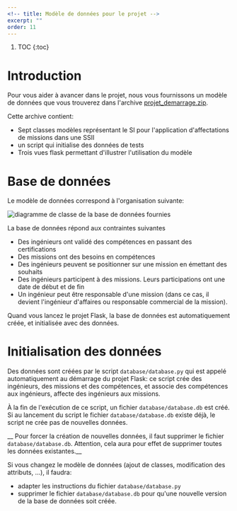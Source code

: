 ```yaml
---
<!-- title: Modèle de données pour le projet -->
excerpt: ""
order: 11
---
```


1. TOC
{:toc}

# Introduction

Pour vous aider à avancer dans le projet, nous vous fournissons un modèle de données que vous trouverez dans l'archive [projet_demarrage.zip](https://github.com/Marie-Donnie/ue_web_example/archive/projet_demarrage.zip).

Cette archive contient:
- Sept classes modèles représentant le SI pour l'application d'affectations de missions dans une SSII
- un script qui initialise des données de tests
- Trois vues flask permettant d'illustrer l'utilisation du modèle

# Base de données

Le modèle de données correspond à l'organisation suivante:

![diagramme de classe de la base de données fournies](assets/img/projet_demarrage/mcd.png)

La base de données répond aux contraintes suivantes
- Des ingénieurs ont validé des compétences en passant des certifications
- Des missions ont des besoins en compétences
- Des ingénieurs peuvent se positionner sur une mission en émettant des souhaits
- Des ingénieurs participent à des missions. Leurs participations ont une date de début et de fin
- Un ingénieur peut être responsable d'une mission (dans ce cas, il devient l'ingénieur d'affaires ou responsable commercial de la mission).

Quand vous lancez le projet Flask, la base de données est automatiquement créée, et initialisée avec des données.

# Initialisation des données

Des données sont créées par le script `database/database.py` qui est
appelé automatiquement au démarrage du projet Flask: ce script crée
des ingénieurs, des missions et des compétences, et associe des
compétences aux ingénieurs, affecte des ingénieurs aux missions.

À la fin de l'exécution de ce script, un fichier
`database/database.db` est créé. Si au lancement du script le fichier
`database/database.db` existe déjà, le script ne crée pas de nouvelles
données.

__ Pour forcer la création de nouvelles données, il faut supprimer le
fichier `database/database.db`. Attention, cela aura pour effet de supprimer
toutes les données existantes.__

Si vous changez le modèle de données (ajout de classes, modification
des attributs, ...), il faudra:
- adapter les instructions du fichier `database/database.py`
- supprimer le fichier `database/database.db` pour qu'une nouvelle
  version de la base de données soit créée.

